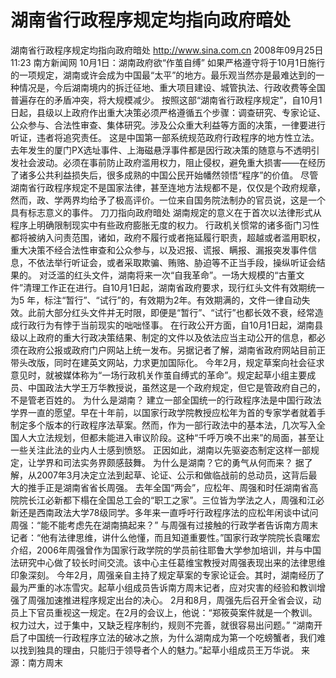 # 湖南省行政程序规定均指向政府暗处

湖南省行政程序规定均指向政府暗处
http://www.sina.com.cn  2008年09月25日11:23   南方新闻网
10月1日：湖南政府欲“作茧自缚”
如果严格遵守将于10月1日施行的一项规定，湖南或许会成为中国最“太平”的地方。最乐观当然亦是最难达到的一种情况是，今后湖南境内的拆迁征地、重大项目建设、城管执法、行政收费等全国普遍存在的矛盾冲突，将大规模减少。
按照这部“湖南省行政程序规定”，自10月1日起，县级以上政府作出重大决策必须严格遵循五个步骤：调查研究、专家论证、公众参与、合法性审查、集体研究。涉及公众重大利益等方面的决策，一律要进行听证，违者将追究责任。
这是中国第一部系统规范政府行政程序的地方性立法。去年发生的厦门PX选址事件、上海磁悬浮事件都是因行政决策的随意与不透明引发社会波动。必须在事前防止政府滥用权力，阻止侵权，避免重大损害——在经历了诸多公共利益损失后，很多成熟的中国公民开始幡然领悟“程序”的价值。
尽管湖南省行政程序规定不是国家法律，甚至连地方法规都不是，仅仅是个政府规章，然而，政、学两界均给予了极高评价。一位来自国务院法制办的官员说，这是一个具有标志意义的事件。
刀刀指向政府暗处
湖南规定的意义在于首次以法律形式从程序上明确限制现实中有些政府膨胀无度的权力。
行政机关惯常的诸多衙门习性都将被纳入问责范围，诸如，政府不履行或者拖延履行职责，超越或者滥用职权，重大决策不经合法性审查和公众参与，以及迟报、谎报、瞒报、漏报突发事件信息，不依法举行听证会，或者采取欺骗、贿赂、胁迫等不正当手段，操纵听证会结果的。
对泛滥的红头文件，湖南将来一次“自我革命”。一场大规模的“古董文件”清理工作正在进行。自10月1日起，湖南省政府要求，现行红头文件有效期统一为5 年，标注“暂行”、“试行”的，有效期为2年。有效期满的，文件一律自动失效。此前大部分红头文件并无时限，即便是“暂行”、“试行”也都长效不衰，经常造成行政行为有悖于当前现实的咄咄怪事。
在行政公开方面，自10月1日起，湖南县级以上政府的重大行政决策结果、制定的文件以及依法应当主动公开的信息，都必须在政府公报或政府门户网站上统一发布。另据记者了解，湖南省政府网站目前正带头改版，同时在建英文网站，力求更加国际化。
今年2月，规定草案向社会征求意见时，就被媒体称为“一场行政机关作茧自缚式的革命”。规定起草小组主要成员、中国政法大学王万华教授说，虽然这是一个政府规定，但它是管政府自己的，不是管老百姓的。
为什么是湖南？
建立一部全国统一的行政程序法是中国行政法学界一直的愿望。早在十年前，以国家行政学院教授应松年为首的专家学者就着手制定多个版本的行政程序法草案。然而，作为一部行政法中的基本法，几次写入全国人大立法规划，但都未能进入审议阶段。这种“千呼万唤不出来”的局面，甚至让一些关注此法的业内人士感到愤怒。
正因如此，湖南以先驱姿态制定这样一部规定，让学界和司法实务界颇感鼓舞。
为什么是湖南？它的勇气从何而来？
据了解，从2007年3月决定立法到起草、论证、公示和做临战前的总动员，这背后最大的推手正是湖南省省长周强。
去年全国“两会”，应松年、周强和时任湖南省高院院长江必新都下榻在全国总工会的“职工之家”。三位皆为学法之人，周强和江必新还是西南政法大学78级同学。多年来一直呼吁行政程序法的应松年闲谈中试问周强：“能不能考虑先在湖南搞起来？”
与周强有过接触的行政学者告诉南方周末记者：“他有法律思维，讲什么他懂，而且知道重要性。”国家行政学院院长袁曙宏介绍，2006年周强曾作为国家行政学院的学员前往耶鲁大学参加培训，并与中国法研究中心做了较长时间交流。该中心主任葛维宝教授对周强表现出来的法律思维印象深刻。
今年2月，周强亲自主持了规定草案的专家论证会。其时，湖南经历了最为严重的冰冻雪灾。起草小组成员告诉南方周末记者，应对灾害的经验和教训增强了周强加速推进程序规定出台的决心。
2月和8月，周强先后召开全省会议，动员上下官员重视这一规定。在2月的会议上，他说：“郑筱萸案件就是一个教训。权力过大，过于集中，又缺乏程序制约，规则不完善，就很容易出问题。”
“湖南开启了中国统一行政程序立法的破冰之旅，为什么湖南成为第一个吃螃蟹者，我们难以找到独具的理由，只能归于领导者个人的魅力。”起草小组成员王万华说。
来源：南方周末


